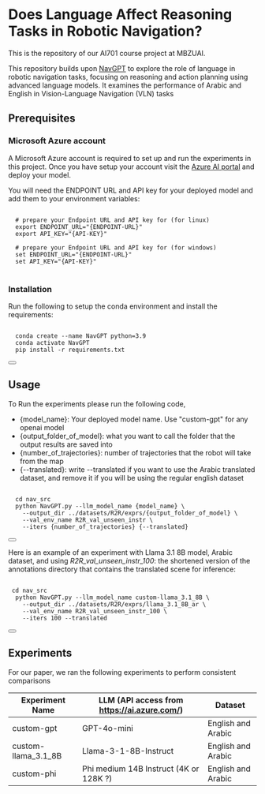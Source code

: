 # Does Language Affect Reasoning Tasks in Robotic Navigation?

This is the repository of our AI701 course project at MBZUAI.

This repository builds upon [NavGPT](https://github.com/GengzeZhou/NavGPT) to explore the role of language in robotic navigation tasks, focusing on reasoning and action planning using advanced language models. It examines the performance of Arabic and English in Vision-Language Navigation (VLN) tasks

## Prerequisites 
### Microsoft Azure account
A Microsoft Azure account is required to set up and run the experiments in this project. Once you have setup your account visit the [Azure AI portal](https://ai.azure.com/) and deploy your model.

You will need the ENDPOINT URL and API key for your deployed model and add them to your environment variables: 
<pre>
<code>
  # prepare your Endpoint URL and API key for (for linux)
  export ENDPOINT_URL="{ENDPOINT-URL}"
  export API_KEY="{API-KEY}"

  # prepare your Endpoint URL and API key for (for windows)
  set ENDPOINT_URL="{ENDPOINT-URL}"
  set API_KEY="{API-KEY}"
</code>
</pre>

### Installation
Run the following to setup the conda environment and install the requirements:
<pre>
<code>
  conda create --name NavGPT python=3.9
  conda activate NavGPT
  pip install -r requirements.txt
</code>
<button onclick="copyToClipboard(this.previousElementSibling.innerText)"></button>
</pre>

## Usage 
To Run the experiments please run the following code, 
- {model_name}: Your deployed model name. Use "custom-gpt" for any openai model
- {output_folder_of_model}: what you want to call the folder that the output results are saved into
- {number_of_trajectories}: number of trajectories that the robot will take from the map
- {--translated}: write --translated if you want to use the Arabic translated dataset, and remove it if you will be using the regular english dataset

<pre>
<code>
  cd nav_src
  python NavGPT.py --llm_model_name {model_name} \
    --output_dir ../datasets/R2R/exprs/{output_folder_of_model} \
    --val_env_name R2R_val_unseen_instr \
    --iters {number_of_trajectories} {--translated}
</code>
<button onclick="copyToClipboard(this.previousElementSibling.innerText)"></button>
</pre>



Here is an example of an experiment with Llama 3.1 8B model, Arabic dataset, and using _R2R_val_unseen_instr_100_: the shortened version of the annotations directory that contains the translated scene for inference:
<pre>
<code>
 cd nav_src
  python NavGPT.py --llm_model_name custom-llama_3.1_8B \
    --output_dir ../datasets/R2R/exprs/llama_3.1_8B_ar \
    --val_env_name R2R_val_unseen_instr_100 \
    --iters 100 --translated 
</code>
<button onclick="copyToClipboard(this.previousElementSibling.innerText)"></button>
</pre>


## Experiments
For our paper, we ran the following experiments to perform consistent comparisons

| Experiment Name | LLM (API access from https://ai.azure.com/)                     | Dataset             |
|-----------------|--------------------------|---------------------|
| custom-gpt      | GPT-4o-mini              | English and Arabic  |
| custom-llama_3.1_8B    | Llama-3-1-8B-Instruct   | English and Arabic  |
| custom-phi    | Phi medium 14B Instruct (4K or 128K ?)  | English and Arabic  |

